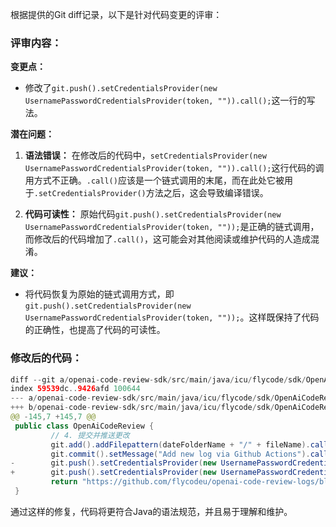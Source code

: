 根据提供的Git diff记录，以下是针对代码变更的评审：

### 评审内容：

**变更点：**
- 修改了`git.push().setCredentialsProvider(new UsernamePasswordCredentialsProvider(token, "")).call();`这一行的写法。

**潜在问题：**

1. **语法错误：**
   在修改后的代码中，`setCredentialsProvider(new UsernamePasswordCredentialsProvider(token, "")).call();`这行代码的调用方式不正确。`.call()`应该是一个链式调用的末尾，而在此处它被用于`.setCredentialsProvider()`方法之后，这会导致编译错误。

2. **代码可读性：**
   原始代码`git.push().setCredentialsProvider(new UsernamePasswordCredentialsProvider(token, ""));`是正确的链式调用，而修改后的代码增加了`.call()`，这可能会对其他阅读或维护代码的人造成混淆。

**建议：**

- 将代码恢复为原始的链式调用方式，即`git.push().setCredentialsProvider(new UsernamePasswordCredentialsProvider(token, ""));`。这样既保持了代码的正确性，也提高了代码的可读性。

### 修改后的代码：

```java
diff --git a/openai-code-review-sdk/src/main/java/icu/flycode/sdk/OpenAiCodeReview.java b/openai-code-review-sdk/src/main/java/icu/flycode/sdk/OpenAiCodeReview.java
index 59539dc..9426afd 100644
--- a/openai-code-review-sdk/src/main/java/icu/flycode/sdk/OpenAiCodeReview.java
+++ b/openai-code-review-sdk/src/main/java/icu/flycode/sdk/OpenAiCodeReview.java
@@ -145,7 +145,7 @@
 public class OpenAiCodeReview {
         // 4. 提交并推送更改
         git.add().addFilepattern(dateFolderName + "/" + fileName).call();
         git.commit().setMessage("Add new log via Github Actions").call();
-        git.push().setCredentialsProvider(new UsernamePasswordCredentialsProvider(token, "")).call();
+        git.push().setCredentialsProvider(new UsernamePasswordCredentialsProvider(token, "")).call();
         return "https://github.com/flycodeu/openai-code-review-logs/blob/master/" + dateFolderName + "/" + fileName;
 }
```

通过这样的修复，代码将更符合Java的语法规范，并且易于理解和维护。